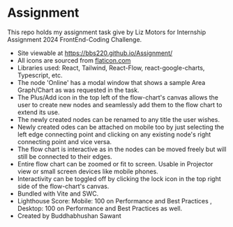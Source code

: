 # Assignment
This repo holds my assignment task give by Liz Motors for Internship Assignment 2024 FrontEnd-Coding Challenge.
- Site viewable at https://bbs220.github.io/Assignment/
- All icons are sourced from [flaticon.com](https://www.flaticon.com/)
- Libraries used: React, Tailwind, React-Flow, react-google-charts, Typescript, etc.
- The node 'Online' has a modal window that shows a sample Area Graph/Chart as was requested in the task.
- The Plus/Add icon in the top left of the flow-chart's canvas allows the user to create new nodes and seamlessly add them to the flow chart to extend its use.
- The newly created nodes can be renamed to any title the user wishes.
- Newly created odes can be attached on mobile too by just selecting the left edge connecting point and clicking on any existing node's right connecting point and vice versa.
- The flow chart is interactive as in the nodes can be moved freely but will still be connected to their edges.
- Entire flow chart can be zoomed or fit to screen. Usable in Projector view or small screen devices like mobile phones.
- Interactivity can be toggled off by clicking the lock icon in the top right side of the flow-chart's canvas.
- Bundled with Vite and SWC.
- Lighthouse Score: Mobile: 100 on Performance and Best Practices , Desktop: 100 on Performance and Best Practices as well.
- Created by Buddhabhushan Sawant

